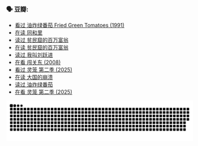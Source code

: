 
### 🗣 豆瓣:

<!-- DOUBAN-ACTIVITIES:START -->
- [看过 油炸绿番茄 Fried Green Tomatoes‎ (1991)](https://www.douban.com/doubanapp/dispatch?uri=%2Fstatus%2F7207707527%2F%3F_spm_id%3DMTM2MDY5MjM4&_i=61136783)
- [在读 同和里](https://www.douban.com/doubanapp/dispatch?uri=%2Fstatus%2F7149390352%2F%3F_spm_id%3DMTM2MDY5MjM4&_i=61136783)
- [读过 贫民窟的百万富翁](https://www.douban.com/doubanapp/dispatch?uri=%2Fstatus%2F7149387204%2F%3F_spm_id%3DMTM2MDY5MjM4&_i=61136783)
- [在读 贫民窟的百万富翁](https://www.douban.com/doubanapp/dispatch?uri=%2Fstatus%2F6975617616%2F%3F_spm_id%3DMTM2MDY5MjM4&_i=61136783)
- [读过 我叫刘跃进](https://www.douban.com/doubanapp/dispatch?uri=%2Fstatus%2F6975596034%2F%3F_spm_id%3DMTM2MDY5MjM4&_i=61136783)
- [在看 闯关东‎ (2008)](https://www.douban.com/doubanapp/dispatch?uri=%2Fstatus%2F6940632597%2F%3F_spm_id%3DMTM2MDY5MjM4&_i=61136783)
- [看过 灵笼 第二季‎ (2025)](https://www.douban.com/doubanapp/dispatch?uri=%2Fstatus%2F6934873885%2F%3F_spm_id%3DMTM2MDY5MjM4&_i=61136783)
- [在读 大国的崩溃](https://www.douban.com/doubanapp/dispatch?uri=%2Fstatus%2F6896407828%2F%3F_spm_id%3DMTM2MDY5MjM4&_i=61136783)
- [读过 油炸绿番茄](https://www.douban.com/doubanapp/dispatch?uri=%2Fstatus%2F6896362495%2F%3F_spm_id%3DMTM2MDY5MjM4&_i=61136783)
- [在看 灵笼 第二季‎ (2025)](https://www.douban.com/doubanapp/dispatch?uri=%2Fstatus%2F6874910908%2F%3F_spm_id%3DMTM2MDY5MjM4&_i=61136783)
<!-- DOUBAN-ACTIVITIES:END -->


![Snake animation](https://raw.githubusercontent.com/w940853815/w940853815/output/github-contribution-grid-snake.svg)

<!--
**w940853815/w940853815** is a ✨ _special_ ✨ repository because its `README.md` (this file) appears on your GitHub profile.

Here are some ideas to get you started:

- 🔭 I’m currently working on ...
- 🌱 I’m currently learning ...
- 👯 I’m looking to collaborate on ...
- 🤔 I’m looking for help with ...
- 💬 Ask me about ...
- 📫 How to reach me: ...
- 😄 Pronouns: ...
- ⚡ Fun fact: ...
-->
